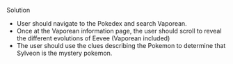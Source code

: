 Solution 

- User should navigate to the Pokedex and search Vaporean.
- Once at the Vaporean information page, the user should scroll to reveal the different evolutions of Eevee (Vaporean included)
- The user should use the clues describing the Pokemon to determine that Sylveon is the mystery pokemon.
